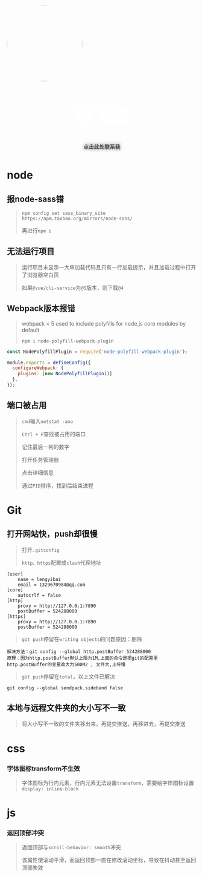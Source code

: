 <img src="http://lengyibai.gitee.io/img-bed/img/lyb.png" style="width:200px;margin:0 auto;border-radius:50%" />

<p style="font-size:50px;font-weight:bold;width:100%;text-align:center;color:#fff;text-shadow:0 0 15px">冷弋白</p>
<p style="text-align:center;color:#aaa;position: relative;top:-10px;text-shadow:0 0 10px"><a href='https://wpa.qq.com/msgrd?v=3&uin=1329670984&site=qq&menu=yes' style='text-decoration: none;
'>点击此处联系我</a></p>

# node

## 报node-sass错

> `npm config set sass_binary_site https://npm.taobao.org/mirrors/node-sass/`
>
> 再进行`npm i`

## 无法运行项目

> 运行项目未显示一大串加载代码且只有一行加载提示，并且加载过程中打开了浏览器空白页
>
> 如果`@vue/cli-service`为`@5`版本，则下载`@4`

## Webpack版本报错

> webpack < 5 used to include polyfills for node.js core modules by default
>
> `npm i node-polyfill-webpack-plugin`

```js
const NodePolyfillPlugin = require('node-polyfill-webpack-plugin');

module.exports = defineConfig({
  configureWebpack: {
    plugins: [new NodePolyfillPlugin()]
  },
});
```

## 端口被占用

> `cmd`输入`netstat -ano`
>
> `Ctrl + F`查找被占用的端口
>
> 记住最后一列的数字
>
> 打开任务管理器
>
> 点击详细信息
>
> 通过`PID`排序，找到后结束进程

# Git

## 打开网站快，push却很慢

> 打开`.gitconfig`
>
> `http、https`配置成`clash`代理地址

<!--.gitconfig-->

```
[user]
	name = lengyibai
	email = 1329670984@qq.com
[core]
	autocrlf = false
[http]
	proxy = http://127.0.0.1:7890
	postBuffer = 524288000
[https]
	proxy = http://127.0.0.1:7890
	postBuffer = 524288000
```

> `git push`停留在`writing objects`的问题原因：删除

```
解决方法：git config --global http.postBuffer 524288000
原理：因为http.postBuffer默认上限为1M,上面的命令是把git的配置里http.postBuffer的变量改大为500M2 , 文件大,上传慢
```

> `git push`停留在`total`，以上文件已解决

```
git config --global sendpack.sideband false
```

## 本地与远程文件夹的大小写不一致

> 将大小写不一致的文件夹移出来，再提交推送，再移进去，再提交推送

# css

### 字体图标transform不生效

> 字体图标为行内元素，行内元素无法设置`transform`，需要给字体图标设置`display: inline-block`

# js

### 返回顶部冲突

> 返回顶部与`scroll-behavior: smooth`冲突
>
> 该属性使滚动平滑，而返回顶部一直在修改滚动坐标，导致在抖动甚至返回顶部失效
